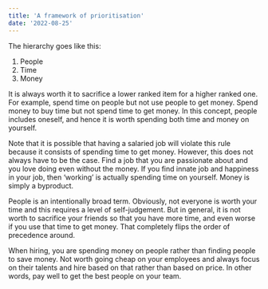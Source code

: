 ```yaml
---
title: 'A framework of prioritisation'
date: '2022-08-25'
---
```

The hierarchy goes like this:
1. People
2. Time
3. Money

It is always worth it to sacrifice a lower ranked item for a higher ranked one. For example, spend time on people but not use people to get money. Spend money to buy time but not spend time to get money. In this concept, people includes oneself, and hence it is worth spending both time and money on yourself.

Note that it is possible that having a salaried job will violate this rule because it consists of spending time to get money. However, this does not always have to be the case. Find a job that you are passionate about and you love doing even without the money. If you find innate job and happiness in your job, then ‘working’ is actually spending time on yourself. Money is simply a byproduct.

People is an intentionally broad term. Obviously, not everyone is worth your time and this requires a level of self-judgement. But in general, it is not worth to sacrifice your friends so that you have more time, and even worse if you use that time to get money. That completely flips the order of precedence around.

When hiring, you are spending money on people rather than finding people to save money. Not worth going cheap on your employees and always focus on their talents and hire based on that rather than based on price. In other words, pay well to get the best people on your team.